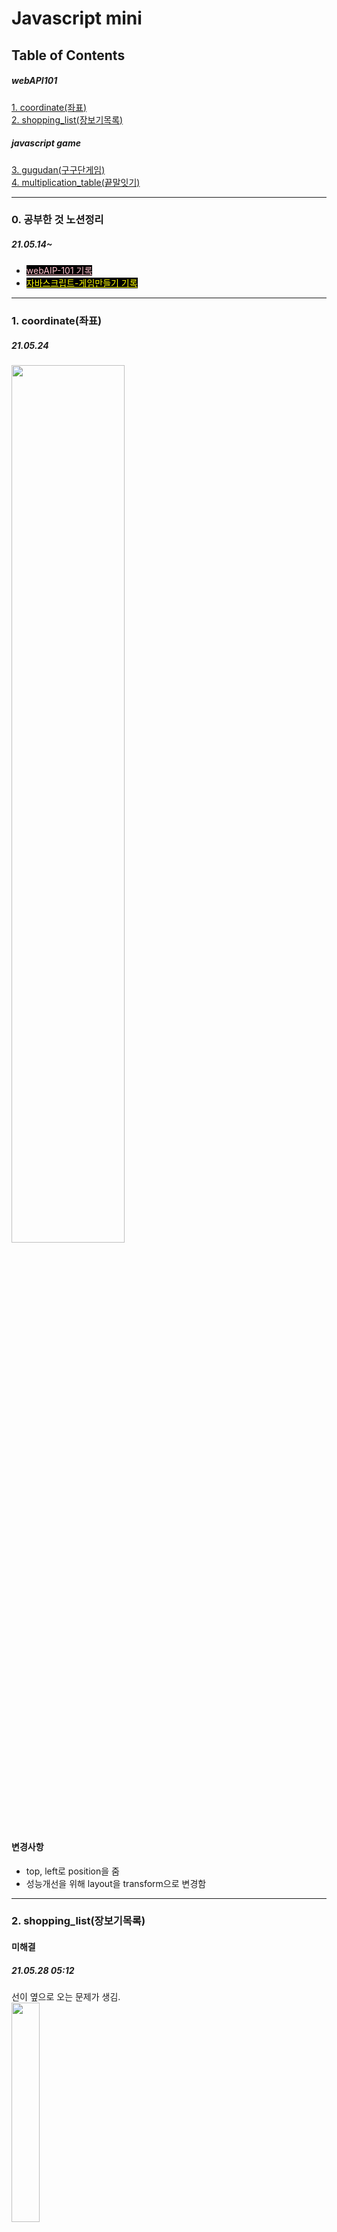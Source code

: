 # Javascript mini 
## Table of Contents  
##### webAPI101
[1. coordinate(좌표) ](#1-coordinate좌표)  
[2. shopping_list(장보기목록)](#2-shopping_list장보기목록)

##### javascript game
[3. gugudan(구구단게임)](#3-gugudan구구단게임)<br>
[4. multiplication_table(끝말잇기)](#4-multiplication_table끝말잇기)

---

### 0. 공부한 것 노션정리
##### 21.05.14~</br>
- <a href="https://www.notion.so/101-a60bf628302b4296afb6bab6a7586f3b" style="background:#000; color:pink;">webAIP-101 기록</a></br>
- <a href="https://www.notion.so/JS-ES2020-3ff96ffc5022467c93c5879e18695b6d" style="background:#000; color:yellow;">자바스크립트-게임만들기 기록</a>

---

### 1. coordinate(좌표)
##### 21.05.24</br>
<img width="60%" src="https://user-images.githubusercontent.com/67423755/119437555-57572500-bd59-11eb-9d63-45fc3ef7817d.gif"/>

#### 변경사항
- top, left로 position을 줌
- 성능개선을 위해 layout을 transform으로 변경함

---

### 2. shopping_list(장보기목록)
#### 미해결
##### 21.05.28 05:12 </br>
선이 옆으로 오는 문제가 생김.</br>
<img width="30%" src="https://user-images.githubusercontent.com/67423755/119890253-8f858000-bf72-11eb-975e-78d0a8c8f9ac.gif"/>

---

### 3. gugudan(구구단게임)
##### 21.07.02
<img width="50%" src="https://user-images.githubusercontent.com/67423755/124345054-4da2c600-dc11-11eb-8469-c3efb139eb6a.gif"/>
- classList add로 animation효과를 주는 클래스 생성 --> settimeout을 이용, 몇초 후 애니메이션이 classList를 remove로 제거되도록 만듬</br>
- eventListener에서  form을 submit해주면 enter와 click이 모두 해결된다.

---

### 4. multiplication_table(끝말잇기)
##### 21.07.03
<img width="50%" src="https://user-images.githubusercontent.com/67423755/124345066-5e533c00-dc11-11eb-87e7-1434479349e0.gif"/>
- new Date()함수를 이용해서 year-month+1-date 을 표시하기
- '0'.slice(-2)를 이용해서 yyyy-mm-dd로 날짜 표시하기

---

### 5. lotto(로또당첨게임)
#### 21.07.04
<img width="50%" src="https://user-images.githubusercontent.com/67423755/124768295-83c6a980-df73-11eb-9d59-8e4355a29a25.gif"/>
- array().fill().map()을 이용해서 배열만들기
- splice(), Math.random()를 이용해서 랜덤한 공 뽑아내기
- push()로 랜덤한 숫자한개 뽑기
- slice()로 여러개의 공을 뽑기
- sort()로 오름차순으로 뽑힌 공을 나열하기
- 숫자의 범위마다 공의 색을 바꿔주는 클래스를 
- setTimeout으로 공이 차례대로 나타나게 만들기

---

### 6. todolist(할일목록)
#### 21.07.05
<img width="50%" src="https://user-images.githubusercontent.com/67423755/124918760-5db30f00-e030-11eb-86f9-c7d8c26d26ac.gif"/>
-document.createElement(태그), 부모.appendChild(자식), removeChild 를 이용해서 <li class="list">를 떼고 붙임

